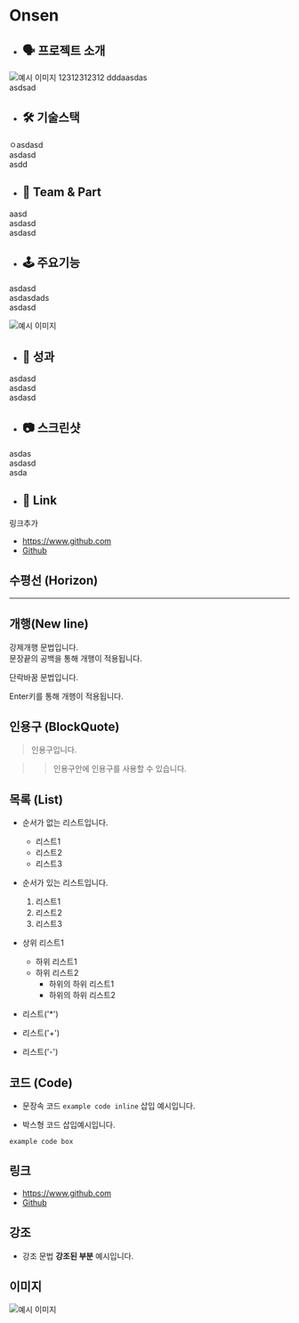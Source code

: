 # Onsen
  * ## 🗣 프로젝트 소개
  ![예시 이미지](https://s3.us-west-2.amazonaws.com/secure.notion-static.com/4bc509f4-a581-4a69-a408-1cb157dada2c/%EB%A9%94%EC%9D%B8%ED%8E%98%EC%9D%B4%EC%A7%80.jpg?X-Amz-Algorithm=AWS4-HMAC-SHA256&X-Amz-Credential=AKIAT73L2G45EIPT3X45%2F20211115%2Fus-west-2%2Fs3%2Faws4_request&X-Amz-Date=20211115T081013Z&X-Amz-Expires=86400&X-Amz-Signature=7c664aaeca46d44cf5bbf81029f8bed28adaa407d590314d1f3d2ec8d0a11070&X-Amz-SignedHeaders=host&response-content-disposition=filename%20%3D%22%25EB%25A9%2594%25EC%259D%25B8%25ED%258E%2598%25EC%259D%25B4%25EC%25A7%2580.jpg%22)
12312312312
  dddaasdas     
  asdsad

* ## 🛠 기술스택
ㅇasdasd   
asdasd   
asdd

* ## 🤚 Team & Part
aasd   
asdasd   
asdasd   

* ## 🕹 주요기능
asdasd   
asdasdads   
asdasd   

![예시 이미지](https://s3.us-west-2.amazonaws.com/secure.notion-static.com/7f500504-f1fd-4f46-9a25-0b69ae8aa09f/%EA%B7%B8%EB%9E%98%ED%94%84.jpg?X-Amz-Algorithm=AWS4-HMAC-SHA256&X-Amz-Credential=AKIAT73L2G45EIPT3X45%2F20211115%2Fus-west-2%2Fs3%2Faws4_request&X-Amz-Date=20211115T081144Z&X-Amz-Expires=86400&X-Amz-Signature=466fc8fc92085ede7980bbff8e3c2a6de9be71997d821107aad0bc44f46dafc3&X-Amz-SignedHeaders=host&response-content-disposition=filename%20%3D%22%25EA%25B7%25B8%25EB%259E%2598%25ED%2594%2584.jpg%22)

* ## 📕 성과
asdasd   
asdasd   
asdasd

* ## 📷 스크린샷
asdas   
asdasd   
asda   

* ## 📎 Link
링크추가   
* <https://www.github.com>
* [Github](https://www.github.com)

## 수평선 (Horizon)
  
***

## 개행(New line)

강제개행 문법입니다.  
문장끝의 공백을 통해 개행이 적용됩니다.

단락바꿈 문법입니다.

Enter키를 통해 개행이 적용됩니다.

## 인용구 (BlockQuote)

> 인용구입니다.

>> 인용구안에 인용구를 사용할 수 있습니다.

## 목록 (List)

* 순서가 없는 리스트입니다.
  * 리스트1
  * 리스트2
  * 리스트3

* 순서가 있는 리스트입니다.
  1. 리스트1
  2. 리스트2
  3. 리스트3

* 상위 리스트1
  * 하위 리스트1
  * 하위 리스트2
    * 하위의 하위 리스트1
    * 하위의 하위 리스트2

* 리스트('*')
+ 리스트('+')
- 리스트('-')

## 코드 (Code)

* 문장속 코드 `example code inline` 삽입 예시입니다.

* 박스형 코드 삽입예시입니다.
```
example code box
```

## 링크

* <https://www.github.com>
* [Github](https://www.github.com)

## 강조

* 강조 문법 **강조된 부분** 예시입니다.

## 이미지

![예시 이미지](https://raw.githubusercontent.com/ByungJun25/Wiki/master/Markdown/example_image.jpg)
